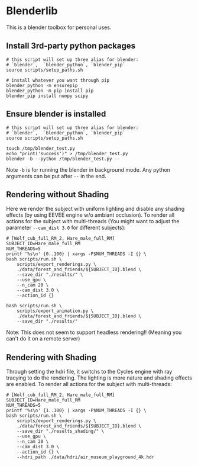 # Blenderlib

This is a blender toolbox for personal uses.

## Install 3rd-party python packages

```
# this script will set up three alias for blender:
# `blender`,  `blender_python`, `blender_pip`
source scripts/setup_paths.sh

# install whatever you want through pip
blender_python -m ensurepip
blender_python -m pip install pip
blender_pip install numpy scipy
```

## Ensure blender is installed

```
# this script will set up three alias for blender:
# `blender`,  `blender_python`, `blender_pip`
source scripts/setup_paths.sh

touch /tmp/blender_test.py
echo "print('success')" > /tmp/blender_test.py
blender -b --python /tmp/blender_test.py --  
```
Note `-b` is for running the blender in background mode. Any python arguments can be put after `--` in the end.


## Rendering without Shading

Here we render the subject with uniform lighting and disable any shading effects (by using EEVEE engine w/o ambiant occlusion). To render all actions for the subject with multi-threads (You might want to adjust the parameter `--cam_dist 3.0` for different subjects):
```
# [Wolf_cub_full_RM_2, Hare_male_full_RM]
SUBJECT_ID=Hare_male_full_RM
NUM_THREADS=5
printf '%s\n' {0..100} | xargs -P$NUM_THREADS -I {} \
bash scripts/run.sh \
    scripts/export_renderings.py \
    ./data/forest_and_friends/${SUBJECT_ID}.blend \
    --save_dir "./results/" \
    --use_gpu \
    --n_cam 20 \
    --cam_dist 3.0 \
    --action_id {}

bash scripts/run.sh \
    scripts/export_animation.py \
    ./data/forest_and_friends/${SUBJECT_ID}.blend \
    --save_dir "./results/"
```
Note: This does not seem to support headless rendering!! (Meaning you can't do it on a remote server)



## Rendering with Shading

Through setting the hdri file, it switchs to the Cycles engine with ray tracying to do the rendering. The lighting is more nature and shading effects are enabled. To render all actions for the subject with multi-threads:
```
# [Wolf_cub_full_RM_2, Hare_male_full_RM]
SUBJECT_ID=Hare_male_full_RM
NUM_THREADS=5
printf '%s\n' {1..100} | xargs -P$NUM_THREADS -I {} \
bash scripts/run.sh \
    scripts/export_renderings.py \
    ./data/forest_and_friends/${SUBJECT_ID}.blend \
    --save_dir "./results_shading/" \
    --use_gpu \
    --n_cam 20 \
    --cam_dist 3.0 \
    --action_id {} \
    --hdri_path ./data/hdri/air_museum_playground_4k.hdr
```

